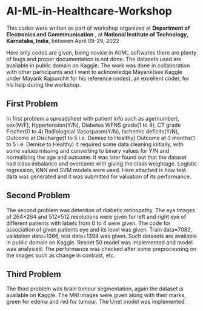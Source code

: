 # AI-ML-in-Healthcare-Workshop

This codes were written as part of workshop organized at **Department of Electronics and Commmunication** , at **National Institute of Technology, Karnataka, India**, between April 09-29, 2022

Here only codes are given, being novice in AI/ML softwares there are plenty of bugs and proper documentation is not done. The datasets used are available in public domain on Kaggle. The work was done in collaboration with other participants and I want to acknowledge Mayank(see Kaggle under Mayank Rajpurohit for his reference codes), an excellent coder, for his help during the workshop.

## First Problem
In first problem a spreadsheet with patient info such as age(number), sex(M/F), Hypertension(Y/N), Diabetes	WFNS grade(1 to 4),	CT grade Fischer(0 to 4)	Radiological Vasospasm(Y/N),	Ischemic deficits(Y/N),	Outcome at Discharge(1 to 5 i.e. Demise to Healthy)	Outcome at 3 months(1 to 5 i.e. Demise to Healthy)
It required some data cleaning initially, with some values missing and converting to binary values for Y/N and normalizing the age and outcome.
It was later found out that the dataset had class imbalance and overcame with giving the class weightage. Logistic regression, KNN and SVM models were used. Here attached is how test data was generated and it was submitted for valuation of its performance.

## Second Problem
The second problem was detection of diabetic retinopathy. The eye images of 264×264 and 512×512 resolutions were given for left and right eye of different patients with labels from 0 to 4 were given. The code for association of given patients eye and its level was given. Train data=7082, validation data=1366, test data=1394 was given. Such datasets are available in public domain on Kaggle. Resnet 50 model was implemented and model was analysied. The performance was checked after some preprocessing on the images such as change in contrast, etc. 

## Third Problem
The third problem was brain tumour segmentation, again the dataset is available on Kaggle. The MRI images were given along with their marks, green for edema and red for tumour. The Unet model was implemented.
